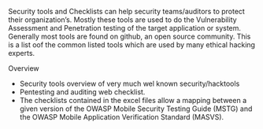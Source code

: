 
Security tools and Checklists can help security teams/auditors to protect their organization’s.
Mostly these tools are used to do the Vulnerability Assessment and Penetration testing of the target application or system. 
Generally most tools are found on github, an open source community. 
This is a list oof the common listed tools which are used by many ethical hacking experts.

Overview
* Security tools overview of very much wel known security/hacktools
* Pentesting and auditing web checklist.
* The checklists contained in the excel files allow a mapping between a given version of the OWASP Mobile Security Testing Guide (MSTG) and the OWASP Mobile Application Verification Standard (MASVS).
